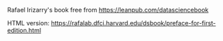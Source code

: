 Rafael Irizarry's book free from https://leanpub.com/datasciencebook


HTML version: https://rafalab.dfci.harvard.edu/dsbook/preface-for-first-edition.html
